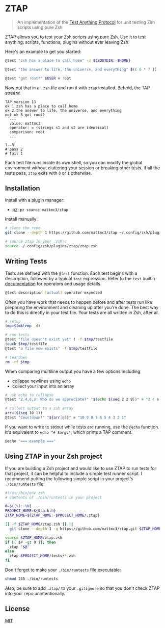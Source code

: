 # ZTAP

> An implementation of the [Test Anything Protocol][tap] for unit testing Zsh scripts using pure Zsh

ZTAP allows you to test your Zsh scripts using pure Zsh.
Use it to test anything: scripts, functions, plugins without ever leaving Zsh.

Here's an example to get you started:

```zsh
@test "zsh has a place to call home" -d ${ZDOTDIR:-$HOME}

@test "the answer to life, the universe, and everything" $(( 6 * 7 )) -eq 42

@test "got root?" $USER = root
```

Now put that in a `.zsh` file and run it with `ztap` installed.
Behold, the TAP stream!

```console
TAP version 13
ok 1 zsh has a place to call home
ok 2 the answer to life, the universe, and everything
not ok 3 got root?
  ---
  value: mattmc3
  operator: = (strings s1 and s2 are identical)
  comparison: root
  ...

1..3
# pass 2
# fail 1
```

Each test file runs inside its own shell, so you can modify the global environment without cluttering your session or breaking other tests.
If all the tests pass, `ztap` exits with `0` or `1` otherwise.

## Installation

Install with a plugin manager:

- [pz][pz]: `pz source mattmc3/ztap`

Install manually:

```zsh
# clone the repo
git clone --depth 1 https://github.com/mattmc3/ztap ~/.config/zsh/plugins/ztap

# source ztap in your .zshrc
source ~/.config/zsh/plugins/ztap/ztap.zsh
```

## Writing Tests

Tests are defined with the `@test` function. Each test begins with a description, followed by a typical `test` expression.
Refer to the `test` builtin [documentation](http://zsh.sourceforge.net/Doc/Release/Conditional-Expressions.html) for operators and usage details.

```zsh
@test description [actual] operator expected
```

Often you have work that needs to happen before and after tests run like preparing the environment and cleaning up after you're done.
The best way to do this is directly in your test file.
Your tests are all written in Zsh, after all.

```zsh
# setup
tmp=$(mktemp -d)

# run tests
@test "file doesn't exist yet" ! -f $tmp/testfile
touch $tmp/testfile
@test "a file now exists" -f $tmp/testfile

# teardown
rm -rf $tmp
```

When comparing multiline output you have a few options including

- collapse newlines using `echo`
- collect your input into an array

```zsh
# use echo to collapse
@test "2,4,6,8! Who do we appreciate?" "$(echo $(seq 2 2 8))" = "2 4 6 8"

# collect output to a zsh array
arr=($(seq 10 1))
@test "Countdown!" "${arr[@]}" = "10 9 8 7 6 5 4 3 2 1"
```

If you want to write to stdout while tests are running, use the `@echo` function.
It's equivalent to `echo "# $argv"`, which prints a TAP comment.

```zsh
@echo "=== example ==="
```

## Using ZTAP in your Zsh project

If you are building a Zsh project and would like to use ZTAP to run tests for that project, it can be helpful to include a simple test runner script.
I recommend putting the following simple script in your project's `./bin/runtests` file:

```zsh
#!/usr/bin/env zsh
# contents of ./bin/runtests in your project

0=${(%):-%N}
PROJECT_HOME=${0:a:h:h}
ZTAP_HOME=${ZTAP_HOME:-$PROJECT_HOME/.ztap}

[[ -f $ZTAP_HOME/ztap.zsh ]] ||
  git clone --depth 1 -q https://github.com/mattmc3/ztap.git $ZTAP_HOME

source $ZTAP_HOME/ztap.zsh
if [[ $# -gt 0 ]]; then
  ztap "$@"
else
  ztap $PROJECT_HOME/tests/*.zsh
fi
```

Don't forget to make your `./bin/runtests` file executable:

```zsh
chmod 755 ./bin/runtests
```

Also, be sure to add `.ztap/` to your `.gitignore` so that you don't check ZTAP into your repo unintentionally.

## License

[MIT](LICENSE.md)

[tap]: https://testanything.org
[pz]: https://github.com/mattmc3/pz

